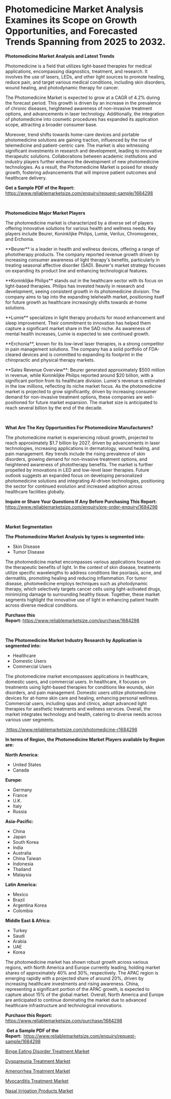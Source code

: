 <p><h1>Photomedicine Market Analysis Examines its Scope on Growth Opportunities, and Forecasted Trends Spanning from 2025 to 2032.</h1></p><p><strong>Photomedicine Market Analysis and Latest Trends</strong></p>
<p><p>Photomedicine is a field that utilizes light-based therapies for medical applications, encompassing diagnostics, treatment, and research. It involves the use of lasers, LEDs, and other light sources to promote healing, reduce pain, and target various medical conditions, including skin disorders, wound healing, and photodynamic therapy for cancer.</p><p>The Photomedicine Market is expected to grow at a CAGR of 4.2% during the forecast period. This growth is driven by an increase in the prevalence of chronic diseases, heightened awareness of non-invasive treatment options, and advancements in laser technology. Additionally, the integration of photomedicine into cosmetic procedures has expanded its application scope, attracting a broader consumer base. </p><p>Moreover, trend shifts towards home-care devices and portable photomedicine solutions are gaining traction, influenced by the rise of telemedicine and patient-centric care. The market is also witnessing significant investments in research and development, leading to innovative therapeutic solutions. Collaborations between academic institutions and industry players further enhance the development of new photomedicine technologies. As a result, the Photomedicine Market is poised for steady growth, fostering advancements that will improve patient outcomes and healthcare delivery.</p></p>
<p><strong>Get a Sample PDF of the Report:&nbsp;</strong> <a href="https://www.reliablemarketsize.com/enquiry/request-sample/1684298?utm_campaign=1133&utm_medium=2&utm_source=Github&utm_content=ia&utm_term=03032025&utm_id=photomedicine">https://www.reliablemarketsize.com/enquiry/request-sample/1684298</a></p>
<p>&nbsp;</p>
<p><strong>Photomedicine Major Market Players</strong></p>
<p><p>The photomedicine market is characterized by a diverse set of players offering innovative solutions for various health and wellness needs. Key players include Beurer, Koninklijke Philips, Lumie, Verilux, Chromogenex, and Erchonia.</p><p>**Beurer** is a leader in health and wellness devices, offering a range of phototherapy products. The company reported revenue growth driven by increasing consumer awareness of light therapy's benefits, particularly in treating seasonal affective disorder (SAD). Beurer's market strategy focuses on expanding its product line and enhancing technological features.</p><p>**Koninklijke Philips** stands out in the healthcare sector with its focus on light-based therapies. Philips has invested heavily in research and development, seeing consistent growth in its photomedicine division. The company aims to tap into the expanding telehealth market, positioning itself for future growth as healthcare increasingly shifts towards at-home solutions.</p><p>**Lumie** specializes in light therapy products for mood enhancement and sleep improvement. Their commitment to innovation has helped them capture a significant market share in the SAD niche. As awareness of mental health increases, Lumie is expected to see continued growth.</p><p>**Erchonia**, known for its low-level laser therapies, is a strong competitor in pain management solutions. The company has a solid portfolio of FDA-cleared devices and is committed to expanding its footprint in the chiropractic and physical therapy markets.</p><p>**Sales Revenue Overview**: Beurer generated approximately $500 million in revenue, while Koninklijke Philips reported around $20 billion, with a significant portion from its healthcare division. Lumie's revenue is estimated in the low millions, reflecting its niche market focus. As the photomedicine market is projected to grow significantly, driven by increasing consumer demand for non-invasive treatment options, these companies are well-positioned for future market expansion. The market size is anticipated to reach several billion by the end of the decade.</p></p>
<p>&nbsp;</p>
<p><strong>What Are The Key Opportunities For Photomedicine Manufacturers?</strong></p>
<p><p>The photomedicine market is experiencing robust growth, projected to reach approximately $1.7 billion by 2027, driven by advancements in laser technologies, increasing applications in dermatology, wound healing, and pain management. Key trends include the rising prevalence of skin disorders, growing demand for non-invasive treatment options, and heightened awareness of phototherapy benefits. The market is further propelled by innovations in LED and low-level laser therapies. Future outlook suggests an expanded focus on developing personalized photomedicine solutions and integrating AI-driven technologies, positioning the sector for continued evolution and increased adoption across healthcare facilities globally.</p></p>
<p><strong>Inquire or Share Your Questions If Any Before Purchasing This Report:</strong> <a href="https://www.reliablemarketsize.com/enquiry/pre-order-enquiry/1684298?utm_campaign=1133&utm_medium=2&utm_source=Github&utm_content=ia&utm_term=03032025&utm_id=photomedicine">https://www.reliablemarketsize.com/enquiry/pre-order-enquiry/1684298</a></p>
<p>&nbsp;</p>
<p><strong>Market Segmentation</strong></p>
<p><strong>The Photomedicine Market Analysis by types is segmented into:</strong></p>
<p><ul><li>Skin Disease</li><li>Tumor Disease</li></ul></p>
<p><p>The photomedicine market encompasses various applications focused on the therapeutic benefits of light. In the context of skin disease, treatments utilize specific wavelengths to address conditions like psoriasis, acne, and dermatitis, promoting healing and reducing inflammation. For tumor disease, photomedicine employs techniques such as photodynamic therapy, which selectively targets cancer cells using light-activated drugs, minimizing damage to surrounding healthy tissue. Together, these market segments highlight the innovative use of light in enhancing patient health across diverse medical conditions.</p></p>
<p><strong>Purchase this Report:&nbsp;</strong><a href="https://www.reliablemarketsize.com/purchase/1684298?utm_campaign=1133&utm_medium=2&utm_source=Github&utm_content=ia&utm_term=03032025&utm_id=photomedicine">https://www.reliablemarketsize.com/purchase/1684298</a></p>
<p>&nbsp;</p>
<p><strong>The Photomedicine Market Industry Research by Application is segmented into:</strong></p>
<p><ul><li>Healthcare</li><li>Domestic Users</li><li>Commercial Users</li></ul></p>
<p><p>The photomedicine market encompasses applications in healthcare, domestic users, and commercial users. In healthcare, it focuses on treatments using light-based therapies for conditions like wounds, skin disorders, and pain management. Domestic users utilize photomedicine devices for at-home skin care and healing, enhancing personal wellness. Commercial users, including spas and clinics, adopt advanced light therapies for aesthetic treatments and wellness services. Overall, the market integrates technology and health, catering to diverse needs across various user segments.</p></p>
<p><a href="https://www.reliablemarketsize.com/photomedicine-r1684298?utm_campaign=1133&utm_medium=2&utm_source=Github&utm_content=ia&utm_term=03032025&utm_id=photomedicine">&nbsp;https://www.reliablemarketsize.com/photomedicine-r1684298</a></p>
<p><strong>In terms of Region, the Photomedicine Market Players available by Region are:</strong></p>
<p>
    <p> <strong> North America: </strong>
        <ul>
            <li>United States</li>
            <li>Canada</li>
        </ul>
        </p> 
    <p> <strong> Europe: </strong>
        <ul>
            <li>Germany</li>
            <li>France</li>
            <li>U.K.</li>
            <li>Italy</li>
            <li>Russia</li>
        </ul>
        </p> 
    <p> <strong> Asia-Pacific: </strong>
        <ul>
            <li>China</li>
            <li>Japan</li>
            <li>South Korea</li>
            <li>India</li>
            <li>Australia</li>
            <li>China Taiwan</li>
            <li>Indonesia</li>
            <li>Thailand</li>
            <li>Malaysia</li>
        </ul>
        </p> 
    <p> <strong> Latin America: </strong>
        <ul>
            <li>Mexico</li>
            <li>Brazil</li>
            <li>Argentina Korea</li>
            <li>Colombia</li>
        </ul>
        </p> 
    <p> <strong> Middle East & Africa: </strong>
        <ul>
            <li>Turkey</li>
            <li>Saudi</li>
            <li>Arabia</li>
            <li>UAE</li>
            <li>Korea</li>
        </ul>
    </p>
    </p>
<p><p>The photomedicine market has shown robust growth across various regions, with North America and Europe currently leading, holding market shares of approximately 40% and 30%, respectively. The APAC region is emerging rapidly with a projected share of around 20%, driven by increasing healthcare investments and rising awareness. China, representing a significant portion of the APAC growth, is expected to capture about 15% of the global market. Overall, North America and Europe are anticipated to continue dominating the market due to advanced healthcare infrastructure and technological innovations.</p></p>
<p><strong>Purchase this Report: </strong><a href="https://www.reliablemarketsize.com/purchase/1684298?utm_campaign=1133&utm_medium=2&utm_source=Github&utm_content=ia&utm_term=03032025&utm_id=photomedicine">https://www.reliablemarketsize.com/purchase/1684298</a></p>
<p>&nbsp;<strong>Get a Sample PDF of the Report:&nbsp;&nbsp;</strong><a href="https://www.reliablemarketsize.com/enquiry/request-sample/1684298?utm_campaign=1133&utm_medium=2&utm_source=Github&utm_content=ia&utm_term=03032025&utm_id=photomedicine">https://www.reliablemarketsize.com/enquiry/request-sample/1684298</a></p>
<p><strong></strong></p>
<p><p><a href="https://github.com/mabutironaldo/Market-Research-Report-List-7/blob/main/binge-eating-disorder-treatment-market.md?utm_campaign=1133&utm_medium=2&utm_source=Github&utm_content=ia&utm_term=03032025&utm_id=photomedicine">Binge Eating Disorder Treatment Market</a></p><p><a href="https://github.com/nontoengolo/Market-Research-Report-List-1/blob/main/dyspareunia-treatment-market.md?utm_campaign=1133&utm_medium=2&utm_source=Github&utm_content=ia&utm_term=03032025&utm_id=photomedicine">Dyspareunia Treatment Market</a></p><p><a href="https://github.com/AshikRahman991/Market-Research-Report-List-1/blob/main/amenorrhea-treatment-market.md?utm_campaign=1133&utm_medium=2&utm_source=Github&utm_content=ia&utm_term=03032025&utm_id=photomedicine">Amenorrhea Treatment Market</a></p><p><a href="https://github.com/pomasifilo/Market-Research-Report-List-1/blob/main/myocarditis-treatment-market.md?utm_campaign=1133&utm_medium=2&utm_source=Github&utm_content=ia&utm_term=03032025&utm_id=photomedicine">Myocarditis Treatment Market</a></p><p><a href="https://github.com/avikalitesjj/Market-Research-Report-List-1/blob/main/nasal-irrigation-products-market.md?utm_campaign=1133&utm_medium=2&utm_source=Github&utm_content=ia&utm_term=03032025&utm_id=photomedicine">Nasal Irrigation Products Market</a></p></p>